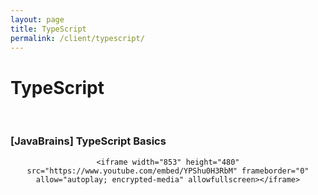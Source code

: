 ```yaml
---
layout: page
title: TypeScript
permalink: /client/typescript/
---
```


# TypeScript

<br/>

### [JavaBrains] TypeScript Basics

<div align="center">

    <iframe width="853" height="480" src="https://www.youtube.com/embed/YPShu0H3RbM" frameborder="0" allow="autoplay; encrypted-media" allowfullscreen></iframe>

</div>
